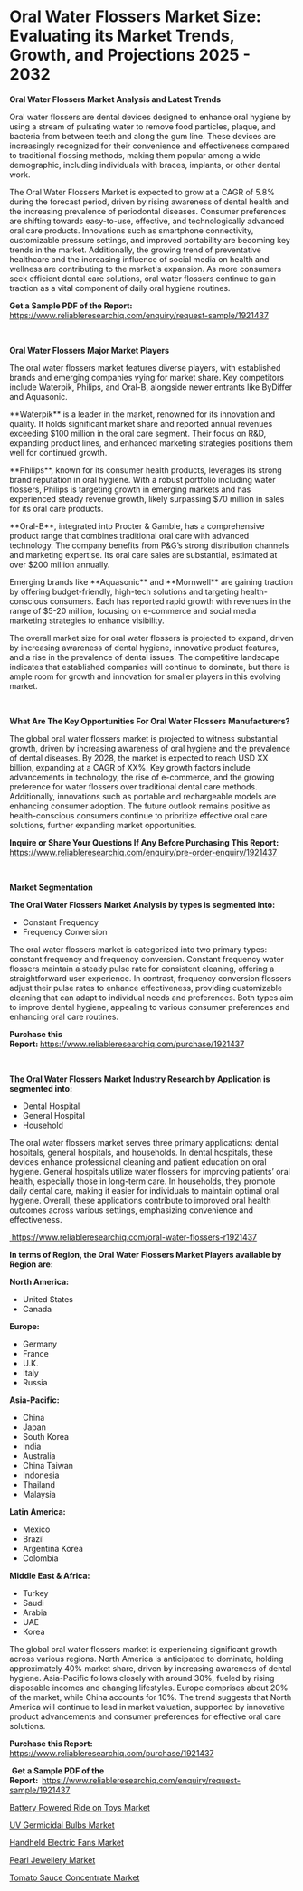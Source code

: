 <p><h1>Oral Water Flossers Market Size: Evaluating its Market Trends, Growth, and Projections 2025 - 2032</h1></p><p><strong>Oral Water Flossers Market Analysis and Latest Trends</strong></p>
<p><p>Oral water flossers are dental devices designed to enhance oral hygiene by using a stream of pulsating water to remove food particles, plaque, and bacteria from between teeth and along the gum line. These devices are increasingly recognized for their convenience and effectiveness compared to traditional flossing methods, making them popular among a wide demographic, including individuals with braces, implants, or other dental work.</p><p>The Oral Water Flossers Market is expected to grow at a CAGR of 5.8% during the forecast period, driven by rising awareness of dental health and the increasing prevalence of periodontal diseases. Consumer preferences are shifting towards easy-to-use, effective, and technologically advanced oral care products. Innovations such as smartphone connectivity, customizable pressure settings, and improved portability are becoming key trends in the market. Additionally, the growing trend of preventative healthcare and the increasing influence of social media on health and wellness are contributing to the market's expansion. As more consumers seek efficient dental care solutions, oral water flossers continue to gain traction as a vital component of daily oral hygiene routines.</p></p>
<p><strong>Get a Sample PDF of the Report:&nbsp;</strong> <a href="https://www.reliableresearchiq.com/enquiry/request-sample/1921437?utm_campaign=99&utm_medium=2&utm_source=Github&utm_content=ia&utm_term=05042025&utm_id=oral-water-flossers">https://www.reliableresearchiq.com/enquiry/request-sample/1921437</a></p>
<p>&nbsp;</p>
<p><strong>Oral Water Flossers Major Market Players</strong></p>
<p><p>The oral water flossers market features diverse players, with established brands and emerging companies vying for market share. Key competitors include Waterpik, Philips, and Oral-B, alongside newer entrants like ByDiffer and Aquasonic.</p><p>**Waterpik** is a leader in the market, renowned for its innovation and quality. It holds significant market share and reported annual revenues exceeding $100 million in the oral care segment. Their focus on R&D, expanding product lines, and enhanced marketing strategies positions them well for continued growth.</p><p>**Philips**, known for its consumer health products, leverages its strong brand reputation in oral hygiene. With a robust portfolio including water flossers, Philips is targeting growth in emerging markets and has experienced steady revenue growth, likely surpassing $70 million in sales for its oral care products.</p><p>**Oral-B**, integrated into Procter & Gamble, has a comprehensive product range that combines traditional oral care with advanced technology. The company benefits from P&G’s strong distribution channels and marketing expertise. Its oral care sales are substantial, estimated at over $200 million annually.</p><p>Emerging brands like **Aquasonic** and **Mornwell** are gaining traction by offering budget-friendly, high-tech solutions and targeting health-conscious consumers. Each has reported rapid growth with revenues in the range of $5-20 million, focusing on e-commerce and social media marketing strategies to enhance visibility.</p><p>The overall market size for oral water flossers is projected to expand, driven by increasing awareness of dental hygiene, innovative product features, and a rise in the prevalence of dental issues. The competitive landscape indicates that established companies will continue to dominate, but there is ample room for growth and innovation for smaller players in this evolving market.</p></p>
<p>&nbsp;</p>
<p><strong>What Are The Key Opportunities For Oral Water Flossers Manufacturers?</strong></p>
<p><p>The global oral water flossers market is projected to witness substantial growth, driven by increasing awareness of oral hygiene and the prevalence of dental diseases. By 2028, the market is expected to reach USD XX billion, expanding at a CAGR of XX%. Key growth factors include advancements in technology, the rise of e-commerce, and the growing preference for water flossers over traditional dental care methods. Additionally, innovations such as portable and rechargeable models are enhancing consumer adoption. The future outlook remains positive as health-conscious consumers continue to prioritize effective oral care solutions, further expanding market opportunities.</p></p>
<p><strong>Inquire or Share Your Questions If Any Before Purchasing This Report:</strong> <a href="https://www.reliableresearchiq.com/enquiry/pre-order-enquiry/1921437?utm_campaign=99&utm_medium=2&utm_source=Github&utm_content=ia&utm_term=05042025&utm_id=oral-water-flossers">https://www.reliableresearchiq.com/enquiry/pre-order-enquiry/1921437</a></p>
<p>&nbsp;</p>
<p><strong>Market Segmentation</strong></p>
<p><strong>The Oral Water Flossers Market Analysis by types is segmented into:</strong></p>
<p><ul><li>Constant Frequency</li><li>Frequency Conversion</li></ul></p>
<p><p>The oral water flossers market is categorized into two primary types: constant frequency and frequency conversion. Constant frequency water flossers maintain a steady pulse rate for consistent cleaning, offering a straightforward user experience. In contrast, frequency conversion flossers adjust their pulse rates to enhance effectiveness, providing customizable cleaning that can adapt to individual needs and preferences. Both types aim to improve dental hygiene, appealing to various consumer preferences and enhancing oral care routines.</p></p>
<p><strong>Purchase this Report:&nbsp;</strong><a href="https://www.reliableresearchiq.com/purchase/1921437?utm_campaign=99&utm_medium=2&utm_source=Github&utm_content=ia&utm_term=05042025&utm_id=oral-water-flossers">https://www.reliableresearchiq.com/purchase/1921437</a></p>
<p>&nbsp;</p>
<p><strong>The Oral Water Flossers Market Industry Research by Application is segmented into:</strong></p>
<p><ul><li>Dental Hospital</li><li>General Hospital</li><li>Household</li></ul></p>
<p><p>The oral water flossers market serves three primary applications: dental hospitals, general hospitals, and households. In dental hospitals, these devices enhance professional cleaning and patient education on oral hygiene. General hospitals utilize water flossers for improving patients’ oral health, especially those in long-term care. In households, they promote daily dental care, making it easier for individuals to maintain optimal oral hygiene. Overall, these applications contribute to improved oral health outcomes across various settings, emphasizing convenience and effectiveness.</p></p>
<p><a href="https://www.reliableresearchiq.com/oral-water-flossers-r1921437?utm_campaign=99&utm_medium=2&utm_source=Github&utm_content=ia&utm_term=05042025&utm_id=oral-water-flossers">&nbsp;https://www.reliableresearchiq.com/oral-water-flossers-r1921437</a></p>
<p><strong>In terms of Region, the Oral Water Flossers Market Players available by Region are:</strong></p>
<p>
    <p> <strong> North America: </strong>
        <ul>
            <li>United States</li>
            <li>Canada</li>
        </ul>
        </p> 
    <p> <strong> Europe: </strong>
        <ul>
            <li>Germany</li>
            <li>France</li>
            <li>U.K.</li>
            <li>Italy</li>
            <li>Russia</li>
        </ul>
        </p> 
    <p> <strong> Asia-Pacific: </strong>
        <ul>
            <li>China</li>
            <li>Japan</li>
            <li>South Korea</li>
            <li>India</li>
            <li>Australia</li>
            <li>China Taiwan</li>
            <li>Indonesia</li>
            <li>Thailand</li>
            <li>Malaysia</li>
        </ul>
        </p> 
    <p> <strong> Latin America: </strong>
        <ul>
            <li>Mexico</li>
            <li>Brazil</li>
            <li>Argentina Korea</li>
            <li>Colombia</li>
        </ul>
        </p> 
    <p> <strong> Middle East & Africa: </strong>
        <ul>
            <li>Turkey</li>
            <li>Saudi</li>
            <li>Arabia</li>
            <li>UAE</li>
            <li>Korea</li>
        </ul>
    </p>
    </p>
<p><p>The global oral water flossers market is experiencing significant growth across various regions. North America is anticipated to dominate, holding approximately 40% market share, driven by increasing awareness of dental hygiene. Asia-Pacific follows closely with around 30%, fueled by rising disposable incomes and changing lifestyles. Europe comprises about 20% of the market, while China accounts for 10%. The trend suggests that North America will continue to lead in market valuation, supported by innovative product advancements and consumer preferences for effective oral care solutions.</p></p>
<p><strong>Purchase this Report: </strong><a href="https://www.reliableresearchiq.com/purchase/1921437?utm_campaign=99&utm_medium=2&utm_source=Github&utm_content=ia&utm_term=05042025&utm_id=oral-water-flossers">https://www.reliableresearchiq.com/purchase/1921437</a></p>
<p>&nbsp;<strong>Get a Sample PDF of the Report:&nbsp;&nbsp;</strong><a href="https://www.reliableresearchiq.com/enquiry/request-sample/1921437?utm_campaign=99&utm_medium=2&utm_source=Github&utm_content=ia&utm_term=05042025&utm_id=oral-water-flossers">https://www.reliableresearchiq.com/enquiry/request-sample/1921437</a></p>
<p><strong></strong></p>
<p><p><a href="https://github.com/afghatakito29/Market-Research-Report-List-1/blob/main/battery-powered-ride-on-toys-market.md?utm_campaign=99&utm_medium=2&utm_source=Github&utm_content=ia&utm_term=05042025&utm_id=oral-water-flossers">Battery Powered Ride on Toys Market</a></p><p><a href="https://github.com/bartzthateis/Market-Research-Report-List-1/blob/main/uv-germicidal-bulbs-market.md?utm_campaign=99&utm_medium=2&utm_source=Github&utm_content=ia&utm_term=05042025&utm_id=oral-water-flossers">UV Germicidal Bulbs Market</a></p><p><a href="https://github.com/vespigeakexc/Market-Research-Report-List-1/blob/main/handheld-electric-fans-market.md?utm_campaign=99&utm_medium=2&utm_source=Github&utm_content=ia&utm_term=05042025&utm_id=oral-water-flossers">Handheld Electric Fans Market</a></p><p><a href="https://github.com/saqafidrahea/Market-Research-Report-List-1/blob/main/pearl-jewellery-market.md?utm_campaign=99&utm_medium=2&utm_source=Github&utm_content=ia&utm_term=05042025&utm_id=oral-water-flossers">Pearl Jewellery Market</a></p><p><a href="https://github.com/eimutelufta/Market-Research-Report-List-1/blob/main/tomato-sauce-concentrate-market.md?utm_campaign=99&utm_medium=2&utm_source=Github&utm_content=ia&utm_term=05042025&utm_id=oral-water-flossers">Tomato Sauce Concentrate Market</a></p></p>